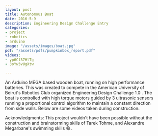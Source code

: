 ```yaml
---
layout: post
title: Autonomous Boat
date: 2016-5-9
description: Engineering Design Challenge Entry
categories:
- project
- robotics
- arduino
image: "/assets/images/boat.jpg"
pdf: "/assets/pdfs/pumpkinbox_report.pdf"
videos:
- yp6Cl37HlTg
- 3oYw3vUgXtw

---
```

An Arduino MEGA based wooden boat, running on high performance batteries. This was created to compete in the American University of Beirut's Robotics Club organized Engineering Design Challenge 1.0 . The boat is controlled with high torque motors guided by 3 ultrasonic sensors running a proportional control algorithm to maintain a constant direction from side walls. Below are some videos taken during construction.

Acknowledgments:  This project wouldn't have been possible without the construction and brainstorming skills of Tarek Tohme, and Alexandre Megarbane's swimming skills 😄.